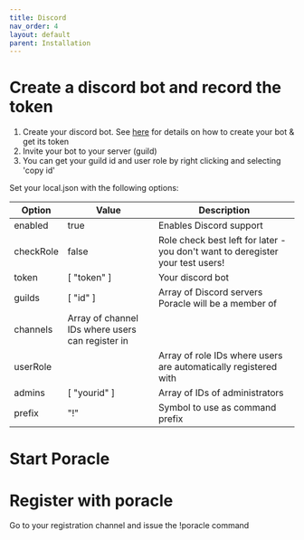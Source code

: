 ```yaml
---
title: Discord
nav_order: 4
layout: default
parent: Installation
---
```


# Create a discord bot and record the token

1. Create your discord bot.  See [here](../discordbot.md) for details on how to create your 
   bot & get its token
2. Invite your bot to your server (guild)
3. You can get your guild id and user role by right clicking and selecting 'copy id'

Set your local.json with the following options:


| Option        | Value         | Description |
| ------------- |---------------| ------------|
| enabled | true | Enables Discord support |
| checkRole | false | Role check best left for later - you don't want to deregister your test users! |
| token | \[ "token" \] | Your discord bot |
| guilds | \[ "id" \] | Array of Discord servers Poracle will be a member of |
| channels | Array of channel IDs where users can register in |
| userRole |  | Array of role IDs where users are automatically registered with |
| admins | \[ "yourid" \] | Array of IDs of administrators |
| prefix | "!" | Symbol to use as command prefix |

# Start Poracle

# Register with poracle

Go to your registration channel and issue the !poracle command
